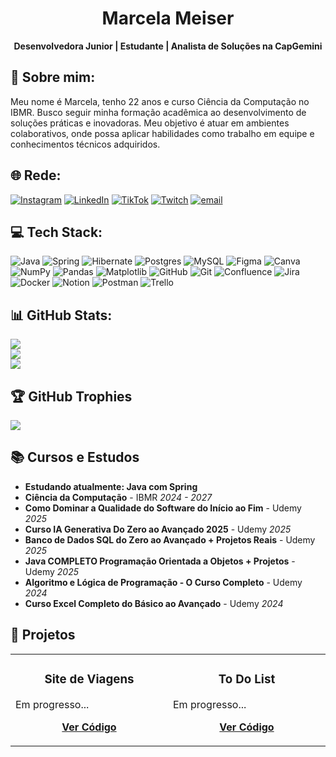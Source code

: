<div align="center">
  <h1>Marcela Meiser</h1>
  <p><b>Desenvolvedora Junior | Estudante | Analista de Soluções na CapGemini</b></p>
</div>

## 💫 Sobre mim:
Meu nome é Marcela, tenho 22 anos e curso Ciência da Computação no IBMR. Busco seguir minha formação acadêmica ao desenvolvimento de soluções práticas e inovadoras. Meu objetivo é atuar em ambientes colaborativos, onde possa aplicar habilidades como trabalho em equipe e conhecimentos técnicos adquiridos.

## 🌐 Rede:
[![Instagram](https://img.shields.io/badge/Instagram-%23E4405F.svg?logo=Instagram&logoColor=white)](https://instagram.com/_meiser) [![LinkedIn](https://img.shields.io/badge/LinkedIn-%230077B5.svg?logo=linkedin&logoColor=white)](https://linkedin.com/in/marcelameiser) [![TikTok](https://img.shields.io/badge/TikTok-%23000000.svg?logo=TikTok&logoColor=white)](https://tiktok.com/@_meiser) [![Twitch](https://img.shields.io/badge/Twitch-%239146FF.svg?logo=Twitch&logoColor=white)](https://twitch.tv/meiserrr) [![email](https://img.shields.io/badge/Email-D14836?logo=gmail&logoColor=white)](mailto:marcela.meiser@gmail.com) 

## 💻 Tech Stack:
![Java](https://img.shields.io/badge/java-%23ED8B00.svg?style=for-the-badge&logo=openjdk&logoColor=white) ![Spring](https://img.shields.io/badge/spring-%236DB33F.svg?style=for-the-badge&logo=spring&logoColor=white) ![Hibernate](https://img.shields.io/badge/Hibernate-59666C?style=for-the-badge&logo=Hibernate&logoColor=white) ![Postgres](https://img.shields.io/badge/postgres-%23316192.svg?style=for-the-badge&logo=postgresql&logoColor=white) ![MySQL](https://img.shields.io/badge/mysql-4479A1.svg?style=for-the-badge&logo=mysql&logoColor=white) ![Figma](https://img.shields.io/badge/figma-%23F24E1E.svg?style=for-the-badge&logo=figma&logoColor=white) ![Canva](https://img.shields.io/badge/Canva-%2300C4CC.svg?style=for-the-badge&logo=Canva&logoColor=white) ![NumPy](https://img.shields.io/badge/numpy-%23013243.svg?style=for-the-badge&logo=numpy&logoColor=white) ![Pandas](https://img.shields.io/badge/pandas-%23150458.svg?style=for-the-badge&logo=pandas&logoColor=white) ![Matplotlib](https://img.shields.io/badge/Matplotlib-%23ffffff.svg?style=for-the-badge&logo=Matplotlib&logoColor=black) ![GitHub](https://img.shields.io/badge/github-%23121011.svg?style=for-the-badge&logo=github&logoColor=white) ![Git](https://img.shields.io/badge/git-%23F05033.svg?style=for-the-badge&logo=git&logoColor=white) ![Confluence](https://img.shields.io/badge/confluence-%23172BF4.svg?style=for-the-badge&logo=confluence&logoColor=white) ![Jira](https://img.shields.io/badge/jira-%230A0FFF.svg?style=for-the-badge&logo=jira&logoColor=white) ![Docker](https://img.shields.io/badge/docker-%230db7ed.svg?style=for-the-badge&logo=docker&logoColor=white) ![Notion](https://img.shields.io/badge/Notion-%23000000.svg?style=for-the-badge&logo=notion&logoColor=white) ![Postman](https://img.shields.io/badge/Postman-FF6C37?style=for-the-badge&logo=postman&logoColor=white) ![Trello](https://img.shields.io/badge/Trello-%23026AA7.svg?style=for-the-badge&logo=Trello&logoColor=white)
## 📊 GitHub Stats:
![](https://github-readme-stats.vercel.app/api?username=MarcelaMeiser&theme=dracula&hide_border=false&include_all_commits=false&count_private=false)<br/>
![](https://nirzak-streak-stats.vercel.app/?user=MarcelaMeiser&theme=dracula&hide_border=false)<br/>
![](https://github-readme-stats.vercel.app/api/top-langs/?username=MarcelaMeiser&theme=dracula&hide_border=false&include_all_commits=false&count_private=false&layout=compact)

## 🏆 GitHub Trophies
![](https://github-profile-trophy.vercel.app/?username=MarcelaMeiser&theme=dracula&no-frame=false&no-bg=true&margin-w=4)

## 📚 Cursos e Estudos
<ul>
  <li><b>Estudando atualmente: Java com Spring</b></li>
  <li><b>Ciência da Computação</b> - IBMR <i>2024 - 2027</i></li>
  <li><b>Como Dominar a Qualidade do Software do Início ao Fim</b> - Udemy <i>2025</i></li>
  <li><b>Curso IA Generativa Do Zero ao Avançado 2025</b> - Udemy <i>2025</i></li>
  <li><b>Banco de Dados SQL do Zero ao Avançado + Projetos Reais</b> - Udemy <i>2025</i></li>
  <li><b>Java COMPLETO Programação Orientada a Objetos + Projetos</b> - Udemy <i>2025</i></li>
  <li><b>Algoritmo e Lógica de Programação - O Curso Completo</b> - Udemy <i>2024</i></li>
  <li><b>Curso Excel Completo do Básico ao Avançado</b> - Udemy <i>2024</i></li>
</ul>

## 🚀 Projetos
<table width="100%">
  <tr>
    <td width="30%">
      <h3 align="center">Site de Viagens</h3>
        <p>
          Em progresso...
        </p>
        <p align="center">
          <a href="https://github.com/MarcelaMeiser?tab=repositories" title="Repositório">
            <b>Ver Código</b>
          </a>
        </p>
      </p>
    </td>
    <td width="30%">
      <h3 align="center">To Do List</h3>
        <p>
          Em progresso...
        </p>
        <p align="center">
          <a href="https://github.com/MarcelaMeiser?tab=repositories" title="Repositório">
            <b>Ver Código</b>
          </a>
        </p>
      </p>
    </td>
  </tr>
</table>
